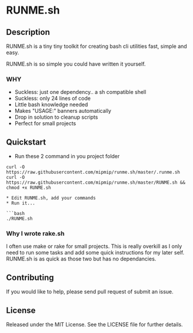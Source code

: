 # RUNME.sh

## Description

RUNME.sh is a tiny tiny toolkit for creating bash cli utilities fast, simple and easy.

RUNME.sh is so simple you could have written it yourself.

### WHY

- Suckless: just one dependency.. a sh compatible shell
- Suckless: only 24 lines of code
- Little bash knowledge needed
- Makes "USAGE:" banners automatically
- Drop in solution to cleanup scripts
- Perfect for small projects

## Quickstart

* Run these 2 command in you project folder

```
curl -O https://raw.githubusercontent.com/mipmip/runme.sh/master/.runme.sh
curl -O https://raw.githubusercontent.com/mipmip/runme.sh/master/RUNME.sh && chmod +x RUNME.sh

* Edit RUNME.sh, add your commands
* Run it...

```bash
./RUNME.sh
```

### Why I wrote rake.sh

I often use make or rake for small projects. This is really overkill as I only
need to run some tasks and add some quick instructions for my later self.
RUNME.sh is as quick as those two but has no dependancies.

## Contributing

If you would like to help, please send pull request of submit an issue.

## License

Released under the MIT License. See the LICENSE file for further details.
